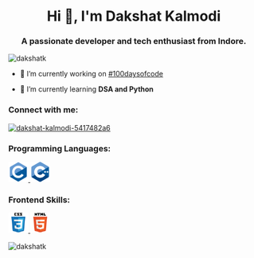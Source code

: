 <h1 align="center">Hi 👋, I'm Dakshat Kalmodi</h1>
<h3 align="center">A passionate developer and tech enthusiast from Indore.</h3>

<p align="left"> <img src="https://komarev.com/ghpvc/?username=dakshatk&label=Profile%20views&color=0e75b6&style=flat" alt="dakshatk" /> </p>

- 🔭 I’m currently working on [#100daysofcode](https://github.com/Dakshatk/100daysofcode)

- 🌱 I’m currently learning **DSA and Python**

<h3 align="left">Connect with me:</h3>
<p align="left">
<a href="https://linkedin.com/in/dakshat-kalmodi-5417482a6" target="blank"><img align="center" src="https://raw.githubusercontent.com/rahuldkjain/github-profile-readme-generator/master/src/images/icons/Social/linked-in-alt.svg" alt="dakshat-kalmodi-5417482a6" height="30" width="40" /></a>
</p>

<h3 align="left">Programming Languages:</h3>
<p align="left"> 
  <a href="https://www.cprogramming.com/" target="_blank" rel="noreferrer"> 
    <img src="https://raw.githubusercontent.com/devicons/devicon/master/icons/c/c-original.svg" alt="c" width="40" height="40"/> 
  </a> 
  <a href="https://www.w3schools.com/cpp/" target="_blank" rel="noreferrer"> 
    <img src="https://raw.githubusercontent.com/devicons/devicon/master/icons/cplusplus/cplusplus-original.svg" alt="cplusplus" width="40" height="40"/> 
  </a> 
</p>

<h3 align="left">Frontend Skills:</h3>
<p align="left">
  <a href="https://www.w3schools.com/css/" target="_blank" rel="noreferrer"> 
    <img src="https://raw.githubusercontent.com/devicons/devicon/master/icons/css3/css3-original-wordmark.svg" alt="css3" width="40" height="40"/> 
  </a> 
  <a href="https://www.w3.org/html/" target="_blank" rel="noreferrer"> 
    <img src="https://raw.githubusercontent.com/devicons/devicon/master/icons/html5/html5-original-wordmark.svg" alt="html5" width="40" height="40"/> 
  </a> 
</p>

<p><img align="center" src="https://github-readme-streak-stats.herokuapp.com/?user=dakshatk&" alt="dakshatk" /></p>
